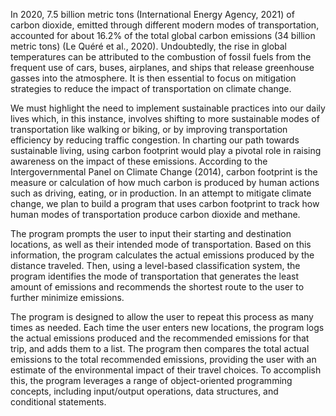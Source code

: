In 2020, 7.5 billion metric tons (International Energy Agency, 2021) of carbon dioxide, emitted through different modern modes of transportation, accounted for about 16.2% of the total global carbon emissions (34 billion metric tons) (Le Quéré et al., 2020). Undoubtedly, the rise in global temperatures can be attributed to the combustion of fossil fuels from the frequent use of cars, buses, airplanes, and ships that release greenhouse gasses into the atmosphere. It is then essential to focus on mitigation strategies to reduce the impact of transportation on climate change. 

We must highlight the need to implement sustainable practices into our daily lives which, in this instance, involves shifting to more sustainable modes of transportation like walking or biking, or by improving transportation efficiency by reducing traffic congestion. In charting our path towards sustainable living, using carbon footprint would play a pivotal role in raising awareness on the impact of these emissions. According to the Intergovernmental Panel on Climate Change (2014), carbon footprint is the measure or calculation of how much carbon is produced by human actions such as driving, eating, or in production. In an attempt to mitigate climate change, we plan to build a program that uses carbon footprint to track how human modes of transportation produce carbon dioxide and methane. 

The program prompts the user to input their starting and destination locations, as well as their intended mode of transportation. Based on this information, the program calculates the actual emissions produced by the distance traveled. Then, using a level-based classification system, the program identifies the mode of transportation that generates the least amount of emissions and recommends the shortest route to the user to further minimize emissions.  
 
The program is designed to allow the user to repeat this process as many times as needed. Each time the user enters new locations, the program logs the actual emissions produced and the recommended emissions for that trip, and adds them to a list. The program then compares the total actual emissions to the total recommended emissions, providing the user with an estimate of the environmental impact of their travel choices. To accomplish this, the program leverages a range of object-oriented programming concepts, including input/output operations, data structures, and conditional statements.

